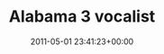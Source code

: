 ---
title:		"Alabama 3 vocalist"
type:		"photos"
mediatype:		"upload"
location:		"Louth, Ireland"
date:		"2011-05-01 23:41:23+00:00"
album:		"music"
filename:		"alabama-3-vocals.md"
series:		"vantastival"
cl_public_id:		"music/alabama-3-vocals"
cl_version:		1497004827
format:		"tiff"
bytes:		5293740
width:		2560
height:		1440
colours:
- "#828282"
- "#3B3B3A"
- "#C6C6C6"
- "#7A7A79"
exposure_mode:		"Manual"
program:		"Manual"
aperture:		"5.0"
focal_length:		"46.0 mm"
iso:		"4000"
shutter_speed:		"1/125"
metering:		"Multi-segment"
flash:		"Off, Did not fire"
white_balance:		"Custom"
colour_temp:		"14000"
has_crop:		"false"
orientation:		"Horizontal (normal)"
camera_model:		"NIKON D7000"
lens_info:		"18-200mm f/3.5-5.6"
artist:		"No artist info"
x_resolution:		"300"
y_resolution:		"300"
---